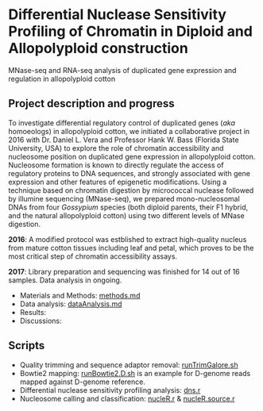# Differential Nuclease Sensitivity Profiling of Chromatin in Diploid and Allopolyploid construction

MNase-seq and RNA-seq analysis of duplicated gene expression and regulation in allopolyploid cotton

## Project description and progress

To investigate differential regulatory control of duplicated genes (*aka* homoeologs) in allopolyploid cotton, we initiated a collaborative project in 2016 with Dr. Daniel L. Vera and Professor Hank W. Bass (Florida State University, USA) to explore the role of chromatin accessibility and nucleosome position on duplicated gene expression in allopolyploid cotton. Nucleosome formation is known to directly regulate the access of regulatory proteins to DNA sequences, and strongly associated with gene expression and other features of epigenetic modifications. Using a technique based on chromatin digestion by micrococcal nuclease followed by illumine sequencing (MNase-seq), we prepared mono-nucleosomal DNAs from four *Gossypium* species (both diploid parents, their F1 hybrid, and the natural allopolyploid cotton) using two different levels of MNase digestion.

**2016**: A modified protocol was estblished to extract high-quality nucleus from mature cotton tissues including leaf and petal, which proves to be the most critical step of chromatin accessibility assays. 

**2017**: Library preparation and sequencing was finished for 14 out of 16 samples. Data analysis in ongoing.


- Materials and Methods: [methods.md](methods.md)
- Data analysis: [dataAnalysis.md](dataAnalysis.md)
- Results:
- Discussions:

## Scripts

- Quality trimming and sequence adaptor removal: [runTrimGalore.sh](runTrimGalore.sh)
- Bowtie2 mapping: [runBowtie2.D.sh](runBowtie2.D.sh) is an example for D-genome reads mapped against D-genome reference.
- Differential nuclease sensitivity profiling analysis: [dns.r](dns.r)
- Nucleosome calling and classification: [nucleR.r](nucleR.r) & [nucleR.source.r](nucleR.source.r)